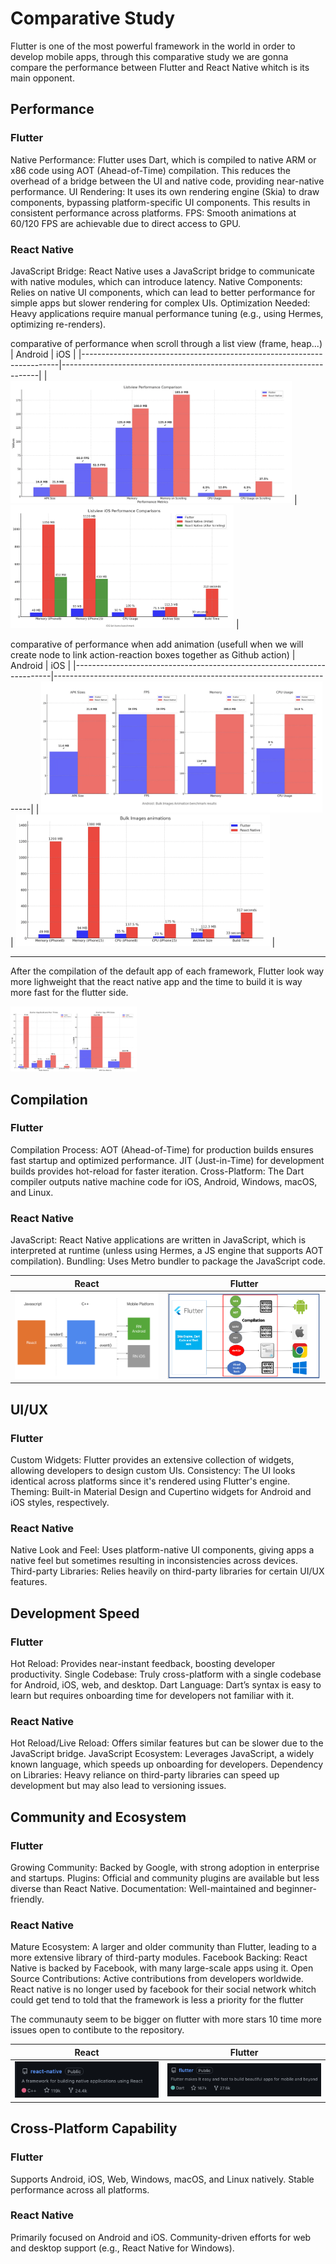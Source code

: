 # Comparative Study

Flutter is one of the most powerful framework in the world in order to develop mobile apps, through this comparative study we are gonna compare the performance between Flutter and React Native whitch is its main opponent.

## Performance

### Flutter
Native Performance: Flutter uses Dart, which is compiled to native ARM or x86 code using AOT (Ahead-of-Time) compilation. This reduces the overhead of a bridge between the UI and native code, providing near-native performance.
UI Rendering: It uses its own rendering engine (Skia) to draw components, bypassing platform-specific UI components. This results in consistent performance across platforms.
FPS: Smooth animations at 60/120 FPS are achievable due to direct access to GPU.


### React Native
JavaScript Bridge: React Native uses a JavaScript bridge to communicate with native modules, which can introduce latency.
Native Components: Relies on native UI components, which can lead to better performance for simple apps but slower rendering for complex UIs.
Optimization Needed: Heavy applications require manual performance tuning (e.g., using Hermes, optimizing re-renders).


comparative of performance when scroll through a list view (frame, heap...)
| Android                                                                 | iOS                                                                    |
|------------------------------------------------------------------------|------------------------------------------------------------------------|
| <img src="perf_graph_android.png" style="width:450px"> | <img src="perf_graph_ios.png" style="width:357px"> |

comparative of performance when add animation (usefull when we will create node to link action-reaction boxes together as Github action)
| Android                                                                 | iOS                                                                    |
|------------------------------------------------------------------------|------------------------------------------------------------------------|
| <img src="perf_animation_android.png" style="width:450px"> | <img src="perf_animation_ios.png" style="width:406px"> |

---

After the compilation of the default app of each framework, Flutter look way more lighweight that the react native app and the time to build it is way more fast for the flutter side.

<img src="storage_default_app.png" style="width: 40%">

## Compilation

### Flutter
Compilation Process:
AOT (Ahead-of-Time) for production builds ensures fast startup and optimized performance.
JIT (Just-in-Time) for development builds provides hot-reload for faster iteration.
Cross-Platform: The Dart compiler outputs native machine code for iOS, Android, Windows, macOS, and Linux.

### React Native
JavaScript: React Native applications are written in JavaScript, which is interpreted at runtime (unless using Hermes, a JS engine that supports AOT compilation).
Bundling: Uses Metro bundler to package the JavaScript code.

| React                                                                 | Flutter                                                                    |
|------------------------------------------------------------------------|------------------------------------------------------------------------|
| <img src="compilation_react.png" style="width:450px"> | <img src="compilation_flutter.png" style="width:477px"> |


## UI/UX

### Flutter
Custom Widgets: Flutter provides an extensive collection of widgets, allowing developers to design custom UIs.
Consistency: The UI looks identical across platforms since it's rendered using Flutter's engine.
Theming: Built-in Material Design and Cupertino widgets for Android and iOS styles, respectively.

### React Native
Native Look and Feel: Uses platform-native UI components, giving apps a native feel but sometimes resulting in inconsistencies across devices.
Third-party Libraries: Relies heavily on third-party libraries for certain UI/UX features.

## Development Speed

### Flutter
Hot Reload: Provides near-instant feedback, boosting developer productivity.
Single Codebase: Truly cross-platform with a single codebase for Android, iOS, web, and desktop.
Dart Language: Dart’s syntax is easy to learn but requires onboarding time for developers not familiar with it.
### React Native
Hot Reload/Live Reload: Offers similar features but can be slower due to the JavaScript bridge.
JavaScript Ecosystem: Leverages JavaScript, a widely known language, which speeds up onboarding for developers.
Dependency on Libraries: Heavy reliance on third-party libraries can speed up development but may also lead to versioning issues.

## Community and Ecosystem

### Flutter
Growing Community: Backed by Google, with strong adoption in enterprise and startups.
Plugins: Official and community plugins are available but less diverse than React Native.
Documentation: Well-maintained and beginner-friendly.

### React Native
Mature Ecosystem: A larger and older community than Flutter, leading to a more extensive library of third-party modules.
Facebook Backing: React Native is backed by Facebook, with many large-scale apps using it.
Open Source Contributions: Active contributions from developers worldwide.
React native is no longer used by facebook for their social network whitch could get tend to told that the framework is less a priority for the flutter

The communauty seem to be bigger on flutter with more stars 10 time more issues open to contibute to the repository.

| React                                                                 | Flutter                                                                    |
|------------------------------------------------------------------------|------------------------------------------------------------------------|
| <img src="react_native.png" style="width:450px"> | <img src="flutter.png" style="width:477px"> |


## Cross-Platform Capability

### Flutter
Supports Android, iOS, Web, Windows, macOS, and Linux natively.
Stable performance across all platforms.
### React Native
Primarily focused on Android and iOS.
Community-driven efforts for web and desktop support (e.g., React Native for Windows).
